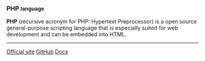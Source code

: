 ### PHP <small>language</small>

  **PHP** (recursive acronym for PHP: Hypertext Preprocessor) is a open source 
  general-purpose scripting language that is especially suited for web 
  development and can be embedded into HTML.

<hr>

<div class="button-group small align-right">
    <a class="button php" href="https://secure.php.net"><i class="fas fa-home"></i> Official site</a>
    <a class="button gihub" href="https://github.com/php"><i class="fab fa-github"></i> GitHub</a>
    <a class="button docs" href="https://secure.php.net/docs.php"><i class="fas fa-book"></i> Docs</a>
</div>
